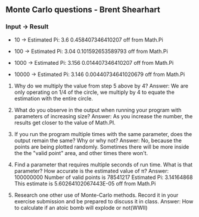 ## Monte Carlo questions - Brent Shearhart


### Input -> Result 

- 10 -> Estimated Pi: 3.6 
	0.458407346410207 off from Math.Pi

- 100 -> Estimated Pi: 3.04
	0.101592653589793 off from Math.Pi

- 1000 -> Estimated Pi: 3.156
	0.014407346410207 off from Math.Pi

- 10000 -> Estimated Pi: 3.146
	0.00440734641020679 off from Math.Pi
	
1. Why do we multiply the value from step 5 above by 4?
Answer: We are only operating on 1/4 of the circle, we multiply by 4 to equate the estimation with the entire circle.

2. What do you observe in the output when running your program with parameters of increasing size?
Answer: As you increase the number, the results get closer to the value of Math.PI.

3. If you run the program multiple times with the same parameter, does the output remain the same? Why or why not?
Answer: No, because the points are being plotted randomly. Sometimes there will be more inside the the "valid point" area, and other times there won't.

4. 	Find a parameter that requires multiple seconds of run time. What is that parameter? How accurate is the estimated value of π?
Answer: 
100000000
Number of valid points is 78541217
Estimated Pi: 3.14164868
This estimate is 5.60264102067443E-05 off from Math.Pi


5. Research one other use of Monte-Carlo methods. Record it in your exercise submission and be prepared to discuss it in class.
Answer: How to calculate if an atoic bomb will explode or not(WWII)
